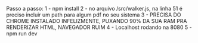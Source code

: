 Passo a passo:
    1 - npm install
    2 - no arquivo /src/walker.js, na linha 51 é preciso incluir um path para algum pdf no seu sistema
    3 - PRECISA DO CHROME INSTALADO INFELIZMENTE, PUXANDO 90% DA SUA RAM PRA RENDERIZAR HTML, NAVEGADOR RUIM
    4 - Localhost rodando na 8080
    5 - npm run dev
